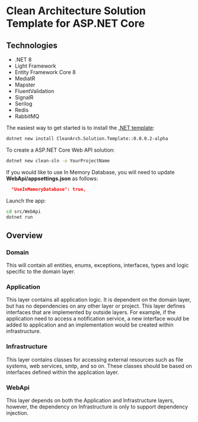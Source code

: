 # Clean Architecture Solution Template for ASP.NET Core

## Technologies

* .NET 8
* Light Framework
* Entity Framework Core 8
* MediatR
* Mapster
* FluentValidation
* SignalR
* Serilog
* Redis
* RabbitMQ

The easiest way to get started is to install the [.NET template](https://www.nuget.org/packages/CleanArch.Solution.Template):
```bash
dotnet new install CleanArch.Solution.Template::0.0.0.2-alpha
```

To create a ASP.NET Core Web API solution:
```bash
dotnet new clean-sln -o YourProjectName
```

If you would like to use In Memory Database, you will need to update **WebApi/appsettings.json** as follows:

```json
  "UseInMemoryDatabase": true,
```

Launch the app:
```bash
cd src/WebApi
dotnet run
```

## Overview

### Domain

This will contain all entities, enums, exceptions, interfaces, types and logic specific to the domain layer.

### Application

This layer contains all application logic. It is dependent on the domain layer, but has no dependencies on any other layer or project. This layer defines interfaces that are implemented by outside layers. For example, if the application need to access a notification service, a new interface would be added to application and an implementation would be created within infrastructure.

### Infrastructure

This layer contains classes for accessing external resources such as file systems, web services, smtp, and so on. These classes should be based on interfaces defined within the application layer.

### WebApi

This layer depends on both the Application and Infrastructure layers, however, the dependency on Infrastructure is only to support dependency injection.
